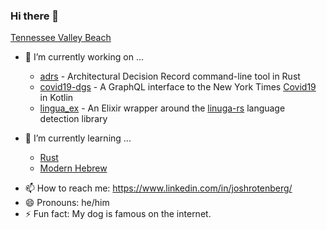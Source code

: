 ### Hi there 👋

[Tennessee Valley Beach](img/tvb.png)
<!--
**joshrotenberg/joshrotenberg** is a ✨ _special_ ✨ repository because its `README.md` (this file) appears on your GitHub profile.
-->

- 🔭 I’m currently working on ...
   * [adrs][0] - Architectural Decision Record command-line tool in Rust
   * [covid19-dgs][1] - A GraphQL interface to the New York Times [Covid19](https://github.com/nytimes/covid-19-data) in Kotlin
   * [lingua_ex][2] - An Elixir wrapper around the [linuga-rs](https://crates.io/crates/lingua) language detection library
 
- 🌱 I’m currently learning ...
   * [Rust](https://www.rust-lang.org)
   * [Modern Hebrew](http://hebrew-academy.org.il)
 
 <!--
- 👯 I’m looking to collaborate on ...
- 🤔 I’m looking for help with ...
- 💬 Ask me about ...
-->
- 📫 How to reach me: https://www.linkedin.com/in/joshrotenberg/
- 😄 Pronouns: he/him
- ⚡ Fun fact: My dog is famous on the internet.

[0]: https://github.com/joshrotenberg/adrs
[1]: https://github.com/joshrotenberg/covid19-dgs
[2]: https://github.com/joshrotenberg/lingua_ex
